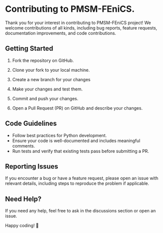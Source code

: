 # Contributing to PMSM-FEniCS. 

Thank you for your interest in contributing to PMSM-FEniCS project! We welcome contributions of all kinds, including bug reports, feature requests, documentation improvements, and code contributions.

## Getting Started

1. Fork the repository on GitHub.

2. Clone your fork to your local machine.

3. Create a new branch for your changes

4. Make your changes and test them.

5. Commit and push your changes.

6. Open a Pull Request (PR) on GitHub and describe your changes.


## Code Guidelines

- Follow best practices for Python development.
- Ensure your code is well-documented and includes meaningful comments.
- Run tests and verify that existing tests pass before submitting a PR.

## Reporting Issues

If you encounter a bug or have a feature request, please open an issue with relevant details, including steps to reproduce the problem if applicable.

## Need Help?

If you need any help, feel free to ask in the discussions section or open an issue.

Happy coding! 🚀
